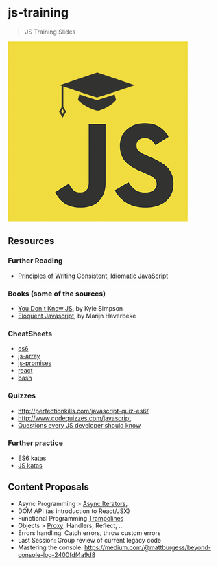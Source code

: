 # js-training

> JS Training Slides

![Logo](./images/logo.png)

## Resources

### Further Reading

* [Principles of Writing Consistent, Idiomatic JavaScript](https://github.com/rwaldron/idiomatic.js)

### Books (some of the sources)

* [You Don't Know JS](https://github.com/getify/You-Dont-Know-JS), by Kyle Simpson
* [Eloquent Javascript](http://eloquentjavascript.net/1st_edition/), by Marijn Haverbeke

### CheatSheets

* [es6](https://devhints.io/es6)
* [js-array](https://devhints.io/js-array)
* [js-promises](https://devhints.io/promise)
* [react](https://devhints.io/react)
* [bash](https://devhints.io/bash)

### Quizzes

* http://perfectionkills.com/javascript-quiz-es6/
* http://www.codequizzes.com/javascript
* [Questions every JS developer should know](https://medium.com/javascript-scene/10-interview-questions-every-javascript-developer-should-know-6fa6bdf5ad95)

### Further practice

* [ES6 katas](https://github.com/nothnk/es6katas)
* [JS katas](https://github.com/pedrovgs/JavaScriptKatas)

## Content Proposals

* Async Programming > [Async Iterators](http://2ality.com/2016/10/asynchronous-iteration.html#for-await-of),
* DOM API (as introduction to React/JSX)
* Functional Programming [Trampolines](https://blog.logrocket.com/using-trampolines-to-manage-large-recursive-loops-in-javascript-d8c9db095ae3)
* Objects > [Proxy](https://developer.mozilla.org/en-US/docs/Web/JavaScript/Reference/Global_Objects/Proxy): Handlers, Reflect, ...
* Errors handling: Catch errors, throw custom errors
* Last Session: Group review of current legacy code
* Mastering the console: https://medium.com/@mattburgess/beyond-console-log-2400fdf4a9d8


<!--

## Resources:
* Missing concepts: https://github.com/leonardomso/33-js-concepts#readme
* Quiz and Exam:
https://30secondsofinterviews.org/
* Code examples for content: https://medium.freecodecamp.org/here-are-examples-of-everything-new-in-ecmascript-2016-2017-and-2018-d52fa3b5a70e
* Eloquent Javascript: https://eloquentjavascript.net/
* CSSOM: https://css-tricks.com/an-introduction-and-guide-to-the-css-object-model-cssom/
* RX-JS: https://www.youtube.com/watch?v=PhggNGsSQyg

## Articles/Videos:
* Article about code sandbox and competitors

-->